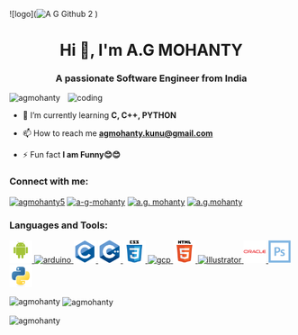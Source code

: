 ![logo](![A G  Github 2](https://user-images.githubusercontent.com/113231718/194033955-896f16c1-8d07-41d9-ac96-a5755dbb917f.jpeg)
)
<h1 align="center">Hi 👋, I'm A.G MOHANTY</h1>
<h3 align="center">A passionate Software Engineer from India</h3>

<img align="right" alt="coding" width="400" src="https://media2.giphy.com/media/qgQUggAC3Pfv687qPC/200w.gif?cid=82a1493bhj2moyuizqqsraezyhoz6eclqomjbpmlbb4w56ar&rid=200w.gif&ct=g">

<p align="left"> <img src="https://komarev.com/ghpvc/?username=agmohanty&label=Profile%20views&color=0e75b6&style=flat" alt="agmohanty" /> </p>

- 🌱 I’m currently learning **C, C++, PYTHON**

- 📫 How to reach me **agmohanty.kunu@gmail.com**

- ⚡ Fun fact **I am Funny😊😊**

<h3 align="left">Connect with me:</h3>
<p align="left">
<a href="https://twitter.com/agmohanty5" target="blank"><img align="center" src="https://raw.githubusercontent.com/rahuldkjain/github-profile-readme-generator/master/src/images/icons/Social/twitter.svg" alt="agmohanty5" height="30" width="40" /></a>
<a href="https://linkedin.com/in/a-g-mohanty" target="blank"><img align="center" src="https://raw.githubusercontent.com/rahuldkjain/github-profile-readme-generator/master/src/images/icons/Social/linked-in-alt.svg" alt="a-g-mohanty" height="30" width="40" /></a>
<a href="https://fb.com/a.g. mohanty" target="blank"><img align="center" src="https://raw.githubusercontent.com/rahuldkjain/github-profile-readme-generator/master/src/images/icons/Social/facebook.svg" alt="a.g. mohanty" height="30" width="40" /></a>
<a href="https://instagram.com/a.g.mohanty" target="blank"><img align="center" src="https://raw.githubusercontent.com/rahuldkjain/github-profile-readme-generator/master/src/images/icons/Social/instagram.svg" alt="a.g.mohanty" height="30" width="40" /></a>
</p>

<h3 align="left">Languages and Tools:</h3>
<p align="left"> <a href="https://developer.android.com" target="_blank" rel="noreferrer"> <img src="https://raw.githubusercontent.com/devicons/devicon/master/icons/android/android-original-wordmark.svg" alt="android" width="40" height="40"/> </a> <a href="https://www.arduino.cc/" target="_blank" rel="noreferrer"> <img src="https://cdn.worldvectorlogo.com/logos/arduino-1.svg" alt="arduino" width="40" height="40"/> </a> <a href="https://www.cprogramming.com/" target="_blank" rel="noreferrer"> <img src="https://raw.githubusercontent.com/devicons/devicon/master/icons/c/c-original.svg" alt="c" width="40" height="40"/> </a> <a href="https://www.w3schools.com/cpp/" target="_blank" rel="noreferrer"> <img src="https://raw.githubusercontent.com/devicons/devicon/master/icons/cplusplus/cplusplus-original.svg" alt="cplusplus" width="40" height="40"/> </a> <a href="https://www.w3schools.com/css/" target="_blank" rel="noreferrer"> <img src="https://raw.githubusercontent.com/devicons/devicon/master/icons/css3/css3-original-wordmark.svg" alt="css3" width="40" height="40"/> </a> <a href="https://cloud.google.com" target="_blank" rel="noreferrer"> <img src="https://www.vectorlogo.zone/logos/google_cloud/google_cloud-icon.svg" alt="gcp" width="40" height="40"/> </a> <a href="https://www.w3.org/html/" target="_blank" rel="noreferrer"> <img src="https://raw.githubusercontent.com/devicons/devicon/master/icons/html5/html5-original-wordmark.svg" alt="html5" width="40" height="40"/> </a> <a href="https://www.adobe.com/in/products/illustrator.html" target="_blank" rel="noreferrer"> <img src="https://www.vectorlogo.zone/logos/adobe_illustrator/adobe_illustrator-icon.svg" alt="illustrator" width="40" height="40"/> </a> <a href="https://www.oracle.com/" target="_blank" rel="noreferrer"> <img src="https://raw.githubusercontent.com/devicons/devicon/master/icons/oracle/oracle-original.svg" alt="oracle" width="40" height="40"/> </a> <a href="https://www.photoshop.com/en" target="_blank" rel="noreferrer"> <img src="https://raw.githubusercontent.com/devicons/devicon/master/icons/photoshop/photoshop-line.svg" alt="photoshop" width="40" height="40"/> </a> <a href="https://www.python.org" target="_blank" rel="noreferrer"> <img src="https://raw.githubusercontent.com/devicons/devicon/master/icons/python/python-original.svg" alt="python" width="40" height="40"/> </a> </p>

<p><img align="left" src="https://github-readme-stats.vercel.app/api/top-langs?username=agmohanty&show_icons=true&locale=en&layout=compact" alt="agmohanty" /></p>

<p>&nbsp;<img align="center" src="https://github-readme-stats.vercel.app/api?username=agmohanty&show_icons=true&locale=en" alt="agmohanty" /></p>

<p><img align="center" src="https://github-readme-streak-stats.herokuapp.com/?user=agmohanty&" alt="agmohanty" /></p>
